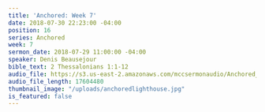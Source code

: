 ```yaml
---
title: 'Anchored: Week 7'
date: 2018-07-30 22:23:00 -04:00
position: 16
series: Anchored
week: 7
sermon_date: 2018-07-29 11:00:00 -04:00
speaker: Denis Beausejour
bible_text: 2 Thessalonians 1:1-12
audio_file: https://s3.us-east-2.amazonaws.com/mccsermonaudio/Anchored_+Week+7.lite.mp3
audio_file_length: 17604480
thumbnail_image: "/uploads/anchoredlighthouse.jpg"
is_featured: false
---
```


